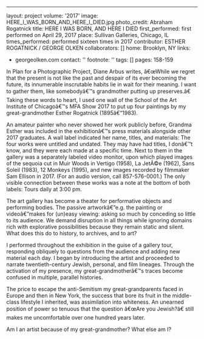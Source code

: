 ---
layout: project
volume: '2017'
image: HERE_I_WAS_BORN_AND_HERE_I_DIED.jpg
photo_credit: Abraham Rogatnick
title: HERE I WAS BORN, AND HERE I DIED
first_performed: first performed on April 29, 2017
place: Sullivan Galleries, Chicago, IL
times_performed: performed sixteen times in 2017
contributor: ESTHER ROGATNICK / GEORGE OLKEN
collaborators: []
home: Brooklyn, NY
links:
- georgeolken.com
contact: ''
footnote: ''
tags: []
pages: 158-159



In Plan for a Photographic Project, Diane Arbus writes, â€œWhile we regret that the present is not like the past and despair of its ever becoming the future, its innumerable inscrutable habits lie in wait for their meaning. I want to gather them, like somebodyâ€™s grandmother putting up preserves.â€ Taking these words to heart, I used one wall of the School of the Art Institute of Chicagoâ€™s MFA Show 2017 to put up four paintings by my great-grandmother Esther Rogatnick (1895â€“1983).

An amateur painter who never showed her work publicly before, Grandma Esther was included in the exhibitionâ€™s press materials alongside other 2017 graduates. A wall label indicated her name, titles, and materials: The four works were untitled and undated. They may have had titles, I donâ€™t know, and they were each made at a specific time. Next to them in the gallery was a separately labeled video monitor, upon which played images of the sequoia cut in Muir Woods in Vertigo (1958), La JetÃ©e (1962), Sans Soleil (1983), 12 Monkeys (1995), and new images recorded by filmmaker Sam Ellison in 2017. (For an audio version, call 857-576-0001.) The only visible connection between these works was a note at the bottom of both labels: Tours daily at 3:00 pm.

The art gallery has become a theater for performative objects and performing bodies. The passive artworkâ€”e.g. the painting or videoâ€”makes for (un)easy viewing: asking so much by conceding so little to its audience. We demand disruption in all things while ignoring domains rich with explorative possibilities because they remain static and silent. What does this do to history, to archives, and to art?

I performed throughout the exhibition in the guise of a gallery tour, responding obliquely to questions from the audience and adding new material each day. I began by introducing the artist and proceeded to narrate twentieth-century Jewish, personal, and film lineages. Through the activation of my presence, my great-grandmotherâ€™s traces become confused in multiple, parallel histories.

The price to escape the anti-Semitism my great-grandparents faced in Europe and then in New York, the success that bore its fruit in the middle-class lifestyle I inherited, was assimilation into whiteness. An unearned position of power so tenuous that the question â€œAre you Jewish?â€ still makes me uncomfortable over one hundred years later.

Am I an artist because of my great-grandmother? What else am I?
